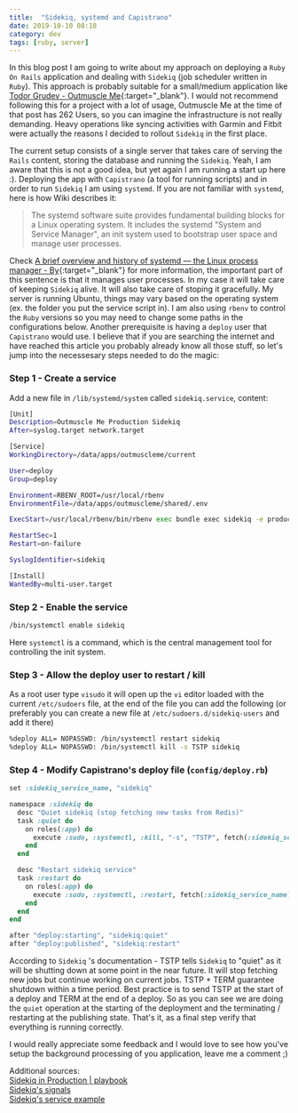 ```yaml
---
title:  "Sidekiq, systemd and Capistrano"
date: 2019-10-10 08:10
category: dev
tags: [ruby, server]
---
```


In this blog post I am going to write about my approach on deploying a `Ruby On Rails` application and dealing with `Sidekiq` (job scheduler written in `Ruby`). This approach is probably suitable for a small/medium application like  [Todor Grudev - Outmuscle Me](https://tagrudev.com/2019/outmuscle-me/){:target="_blank"}. I would not recommend following this for a project with a lot of usage, Outmuscle Me at the time of that post has 262 Users, so you can imagine the infrastructure is not really demanding.  Heavy operations like syncing activities with Garmin and Fitbit were actually the reasons I decided to rollout `Sidekiq` in the first place.

The current setup consists of  a single server that takes care of serving the `Rails` content, storing the database and running the `Sidekiq`. Yeah, I am aware that this is not a good idea, but yet again I am running a start up here :). Deploying the app with `Capistrano` (a tool for running scripts) and in order to run `Sidekiq` I am using `systemd`. If you are not familiar with `systemd`, here is how Wiki describes it:

> The systemd software suite provides fundamental building blocks for a Linux operating system. It includes the systemd "System and Service Manager", an init system used to bootstrap user space and manage user processes.

Check [A brief overview and history of systemd — the Linux process manager - By](https://hackernoon.com/a-brief-overview-and-history-of-systemd-the-linux-process-manager-ca508bee4a33){:target="_blank"} for more information, the important part of this sentence is that it manages user processes. In my case it will take care of keeping `Sidekiq` alive. It will also take care of stoping it gracefully. My server is running Ubuntu, things may vary based on the operating system (ex. the folder you put the service script in). I am also using `rbenv` to control the `Ruby` versions so you may need to change some paths in the configurations below. Another prerequisite is having a `deploy` user that `Capistrano` would use. I believe that if you are searching the internet and have reached this article you probably already know all those stuff, so let's jump into the necessesary steps needed to do the magic:

### Step 1 - Create a service

Add a new file in  `/lib/systemd/system` called `sidekiq.service`, content:

```bash
[Unit]
Description=Outmuscle Me Production Sidekiq
After=syslog.target network.target

[Service]
WorkingDirectory=/data/apps/outmuscleme/current

User=deploy
Group=deploy

Environment=RBENV_ROOT=/usr/local/rbenv
EnvironmentFile=/data/apps/outmuscleme/shared/.env

ExecStart=/usr/local/rbenv/bin/rbenv exec bundle exec sidekiq -e production

RestartSec=1
Restart=on-failure

SyslogIdentifier=sidekiq

[Install]
WantedBy=multi-user.target
```

### Step 2 - Enable the service

```bash
/bin/systemctl enable sidekiq
```

Here `systemctl`  is a command, which is the central management tool for controlling the init system.

### Step 3 - Allow the deploy user to restart / kill

As a root user type `visudo` it will open up the `vi` editor loaded with the current `/etc/sudoers` file, at the end of the file you can add the following (or preferably you can create a new file at `/etc/sudoers.d/sidekiq-users` and add it  there)

```bash
%deploy ALL= NOPASSWD: /bin/systemctl restart sidekiq
%deploy ALL= NOPASSWD: /bin/systemctl kill -s TSTP sidekiq
```

### Step 4 - Modify Capistrano's deploy file (`config/deploy.rb`)

```ruby
set :sidekiq_service_name, "sidekiq"

namespace :sidekiq do
  desc "Quiet sidekiq (stop fetching new tasks from Redis)"
  task :quiet do
    on roles(:app) do
      execute :sudo, :systemctl, :kill, "-s", "TSTP", fetch(:sidekiq_service_name)
    end
  end

  desc "Restart sidekiq service"
  task :restart do
    on roles(:app) do
      execute :sudo, :systemctl, :restart, fetch(:sidekiq_service_name)
    end
  end
end

after "deploy:starting", "sidekiq:quiet"
after "deploy:published", "sidekiq:restart"
```

According to `Sidekiq` 's documentation - TSTP tells `Sidekiq` to "quiet" as it will be shutting down at some point in the near future. It will stop fetching new jobs but continue working on current jobs. TSTP + TERM guarantee shutdown within a time period. Best practice is to send TSTP at the start of a deploy and TERM at the end of a deploy. So as you can see we are doing the `quiet` operation at the starting of the deployment and the terminating / restarting at the publishing state. That's it, as a final step verify that everything is running correctly.

I would really appreciate some feedback and I would love to see how you've setup the background processing of you application, leave me a comment ;)

Additional sources:
<br>
[Sidekiq in Production | playbook](https://curationexperts.github.io/playbook/production/sidekiq_in_production.html)
<br>
[Sidekiq's signals](https://github.com/mperham/sidekiq/wiki/Signals)
<br>
[Sidekiq's service example](https://github.com/mperham/sidekiq/blob/master/examples/systemd/sidekiq.service)


